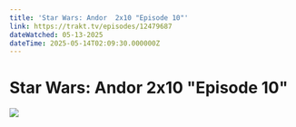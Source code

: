 ```yaml
---
title: 'Star Wars: Andor  2x10 "Episode 10"' 
link: https://trakt.tv/episodes/12479687
dateWatched: 05-13-2025
dateTime: 2025-05-14T02:09:30.000000Z
---
```

# Star Wars: Andor  2x10 "Episode 10"

![](https://walter-r2.trakt.tv/images/shows/000/170/649/fanarts/thumb/71fed2e586.jpg)